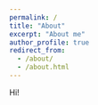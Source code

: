 ```yaml
---
permalink: /
title: "About"
excerpt: "About me"
author_profile: true
redirect_from: 
  - /about/
  - /about.html
---
```

 Hi! 
